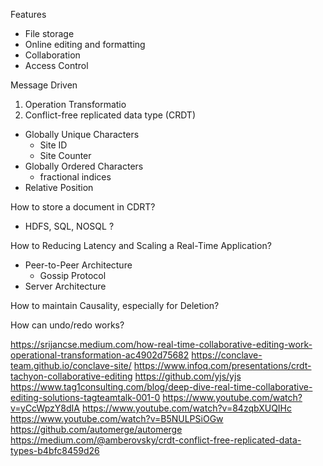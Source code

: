 
Features
- File storage
- Online editing and formatting
- Collaboration
- Access Control


Message Driven

1. Operation Transformatio
2. Conflict-free replicated data type (CRDT)

- Globally Unique Characters
  - Site ID
  - Site Counter
- Globally Ordered Characters
  - fractional indices
- Relative Position


How to store a document in CDRT? 
- HDFS, SQL, NOSQL ?

How to Reducing Latency and Scaling a Real-Time Application?
- Peer-to-Peer Architecture 
  - Gossip Protocol
- Server Architecture

How to maintain Causality, especially for Deletion?

How can undo/redo works?


https://srijancse.medium.com/how-real-time-collaborative-editing-work-operational-transformation-ac4902d75682
https://conclave-team.github.io/conclave-site/
https://www.infoq.com/presentations/crdt-tachyon-collaborative-editing
https://github.com/yjs/yjs
https://www.tag1consulting.com/blog/deep-dive-real-time-collaborative-editing-solutions-tagteamtalk-001-0
https://www.youtube.com/watch?v=yCcWpzY8dIA
https://www.youtube.com/watch?v=84zqbXUQIHc
https://www.youtube.com/watch?v=B5NULPSiOGw
https://github.com/automerge/automerge
https://medium.com/@amberovsky/crdt-conflict-free-replicated-data-types-b4bfc8459d26



